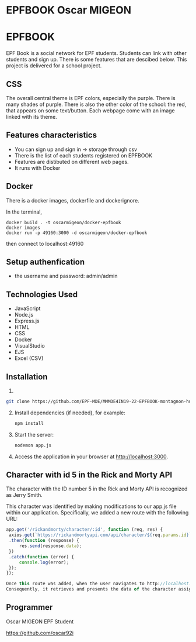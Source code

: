 # EPFBOOK Oscar MIGEON

# EPFBOOK

EPF Book is a social network for EPF students. Students can link with other students and sign up.
There is some features that are descibed below.
This project is delivered for a school project.

## CSS

The overall central theme is EPF colors, especially the purple. There is many shades of purple.
There is also the other color of the school: the red, that appears on some text/button.
Each webpage come with an image linked with its theme.

## Features characteristics

- You can sign up and sign in 
   -> storage through csv
- There is the list of each students registered on EPFBOOK
- Features are distibuted on different web pages.
- It runs with Docker

## Docker

There is a docker images, dockerfile and dockerignore.

In the terminal,

```
docker build . -t oscarmigeon/docker-epfbook
docker images
docker run -p 49160:3000 -d oscarmigeon/docker-epfbook
```

then connect to localhost:49160

## Setup authenfication

- the username and password:
admin/admin


## Technologies Used

- JavaScript
- Node.js
- Express.js
- HTML
- CSS
- Docker
- VisualStudio
- EJS
- Excel (CSV)

## Installation

1. 

   ```bash
   git clone https://github.com/EPF-MDE/MMMDE4IN19-22-EPFBOOK-montagnon-hugo.git
   ```


2. Install dependencies (if needed), for example:

   ```bash
   npm install
   ```

3. Start the server:

   ```bash
   nodemon app.js
   ```

4. Access the application in your browser at  [http://localhost:3000](http://localhost:3000).

## Character with id 5 in the Rick and Morty API

The character with the ID number 5 in the Rick and Morty API is recognized as Jerry Smith.

This character was identified by making modifications to our app.js file within our application. Specifically, we added a new route with the following URL:

```javascript
app.get('/rickandmorty/character/:id', function (req, res) {
 axios.get(`https://rickandmortyapi.com/api/character/${req.params.id}`)
 .then(function (response) {
     res.send(response.data);
 })
 .catch(function (error) {
     console.log(error);
 });
});

Once this route was added, when the user navigates to http://localhost:3000/rickandmorty/character/5 (or replace "localhost" with the machine's IP address), our application executes a GET request to the aforementioned Rick and Morty API URL. 
Consequently, it retrieves and presents the data of the character assigned with id 5.


```

## Programmer

Oscar MIGEON
EPF Student

https://github.com/oscar92i